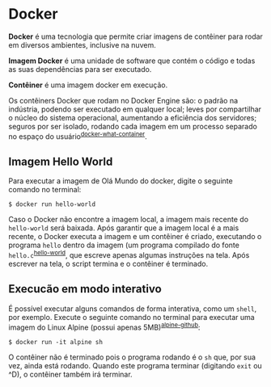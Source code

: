 Docker
======

**Docker** é uma tecnologia que permite criar imagens de contêiner para rodar em diversos ambientes, inclusive na nuvem.

**Imagem Docker** é uma unidade de software que contém o código e todas as suas dependências para ser executado.

**Contêiner** é uma imagem docker em execução.

Os contêiners Docker que rodam no Docker Engine são: o padrão na indústria, podendo ser executado em qualquer local; leves por compartilhar o núcleo do sistema operacional, aumentando a eficiência dos servidores; seguros por ser isolado, rodando cada imagem em um processo separado no espaço do usuário<sup>[docker-what-container](https://www.docker.com/resources/what-container)</sup>.

Imagem Hello World
------------------

Para executar a imagem de Olá Mundo do docker, digite o seguinte comando no terminal:

```
$ docker run hello-world
```

Caso o Docker não encontre a imagem local, a imagem mais recente do `hello-world` será baixada. Após garantir que a imagem local é a mais recente, o Docker executa a imagem e um contêiner é criado, executando o programa `hello` dentro da imagem (um programa compilado do fonte `hello.c`<sup>[hello-world](https://github.com/docker-library/hello-world)</sup>, que escreve apenas algumas instruções na tela. Após escrever na tela, o script termina e o contêiner é terminado.

Execucão em modo interativo
---------------------------

É possível executar alguns comandos de forma interativa, como um `shell`, por exemplo. Execute o seguinte comando no terminal para executar uma imagem do Linux Alpine (possui apenas 5MB)<sup>[alpine-github](https://github.com/alpinelinux/docker-alpine)</sup>:

```
$ docker run -it alpine sh
```

O contêiner não é terminado pois o programa rodando é o `sh` que, por sua vez, ainda está rodando. Quando este programa terminar (digitando `exit` ou ^D), o contêiner também irá terminar.
